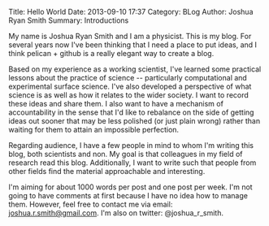 Title: Hello World
Date: 2013-09-10 17:37
Category: BLog
Author: Joshua Ryan Smith
Summary: Introductions

My name is Joshua Ryan Smith and I am a physicist. This is my blog. For several years now I've been thinking that I need a place to put ideas, and I think pelican + github is a really elegant way to create a blog.

Based on my experience as a working scientist, I've learned some practical lessons about the practice of science -- particularly computational and experimental surface science. I've also developed a perspective of what science is as well as how it relates to the wider society. I want to record these ideas and share them. I also want to have a mechanism of accountability in the sense that I'd like to rebalance on the side of getting ideas out sooner that may be less polished (or just plain wrong) rather than waiting for them to attain an impossible perfection.

Regarding audience, I have a few people in mind to whom I'm writing this blog, both scientists and non. My goal is that colleagues in my field of research read this blog. Additionally, I want to write such that people from other fields find the material approachable and interesting.

I'm aiming for about 1000 words per post and one post per week. I'm not going to have comments at first because I have no idea how to manage them. However, feel free to contact me via email: joshua.r.smith@gmail.com. I'm also on twitter: @joshua_r_smith.